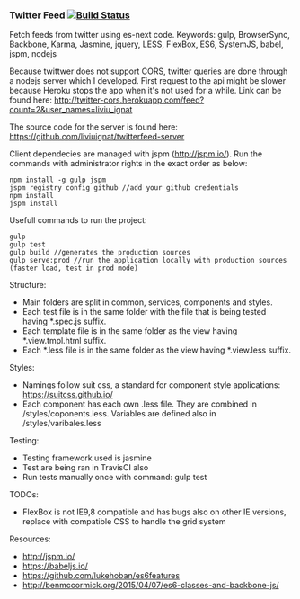 ### Twitter Feed [![Build Status](https://travis-ci.org/liviuignat/twitterfeed-es6.svg?branch=master)](https://travis-ci.org/liviuignat/twitterfeed-es6)

Fetch feeds from twitter using es-next code. Keywords: gulp, BrowserSync, Backbone, Karma, Jasmine, jquery, LESS, FlexBox, ES6, SystemJS, babel, jspm, nodejs

Because twittwer does not support CORS, twitter queries are done through a nodejs server which I developed. First request to the api might be slower because Heroku stops the app when it's not used for a while. Link can be found here: http://twitter-cors.herokuapp.com/feed?count=2&user_names=liviu_ignat

The source code for the server is found here:
https://github.com/liviuignat/twitterfeed-server

Client dependecies are managed with jspm (http://jspm.io/). Run the commands with administrator rights in the exact order as below:

```
npm install -g gulp jspm
jspm registry config github //add your github credentials
npm install
jspm install
```

Usefull commands to run the project: 

```
gulp
gulp test
gulp build //generates the production sources
gulp serve:prod //run the application locally with production sources (faster load, test in prod mode)
```

Structure: 
- Main folders are split in common, services, components and styles.
- Each test file is in the same folder with the file that is being tested having *.spec.js suffix.
- Each template file is in the same folder as the view having *.view.tmpl.html suffix.
- Each *.less file is in the same folder as the view having *.view.less suffix.

Styles:
- Namings follow suit css, a standard for component style applications: https://suitcss.github.io/
- Each component has each own .less file. They are combined in /styles/coponents.less. Variables are defined also in /styles/varibales.less

Testing:
  - Testing framework used is jasmine
  - Test are being ran in TravisCI also
  - Run tests manually once with command: gulp test

TODOs:
- FlexBox is not IE9,8 compatible and has bugs also on other IE versions, replace with compatible CSS to handle the grid system

Resources:
- http://jspm.io/
- https://babeljs.io/
- https://github.com/lukehoban/es6features
- http://benmccormick.org/2015/04/07/es6-classes-and-backbone-js/

